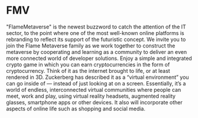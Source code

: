# FMV
"FlameMetaverse" is the newest buzzword to catch the attention of the IT sector, to the point where one of the most well-known online platforms is rebranding to reflect its support of the futuristic concept.
We invite you to join the Flame Metaverse family as we work together to construct the metaverse by cooperating and learning as a community to deliver an even more connected world of developer solutions. Enjoy a simple and integrated crypto game in which you can earn cryptocurrencies in the form of cryptocurrency. Think of it as the internet brought to life, or at least rendered in 3D. Zuckerberg has described it as a “virtual environment” you can go inside of — instead of just looking at on a screen. Essentially, it’s a world of endless, interconnected virtual communities where people can meet, work and play, using virtual reality headsets, augmented reality glasses, smartphone apps or other devices. It also will incorporate other aspects of online life such as shopping and social media.

